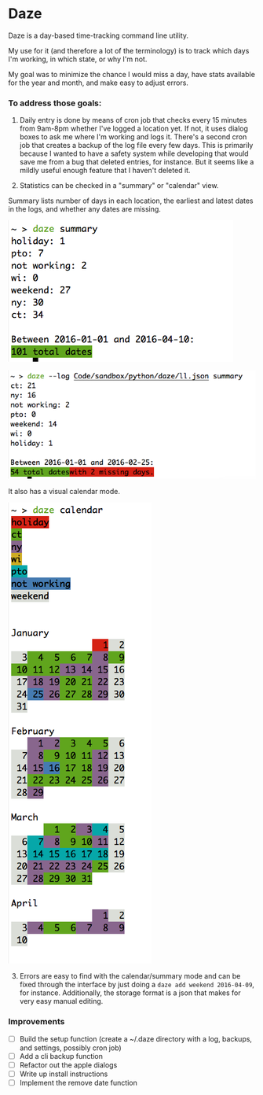 # Daze

Daze is a day-based time-tracking command line utility.

My use for it (and therefore a lot of the terminology) is to track which days I'm working, in which state, or why I'm not.

My goal was to minimize the chance I would miss a day, have stats available for the year and month, and make easy to adjust errors.


### To address those goals:

1. Daily entry is done by means of cron job that checks every 15 minutes from 9am-8pm whether I've logged a location yet.  If not, it uses dialog boxes to ask me where I'm working and logs it.  There's a second cron job that creates a backup of the log file every few days.  This is primarily because I wanted to have a safety system while developing that would save me from a bug that deleted entries, for instance. But it seems like a mildly useful enough feature that I haven't deleted it.

2. Statistics can be checked in a "summary" or "calendar" view.

Summary lists number of days in each location, the earliest and latest dates in the logs, and whether any dates are missing.

![Successful summary](examples/summary.png)

![Summary with missing days](examples/summary_missing.png)

It also has a visual calendar mode.

![Calendar](examples/calendar.png)

3. Errors are easy to find with the calendar/summary mode and can be fixed through the interface by just doing a `daze add weekend 2016-04-09`, for instance.  Additionally, the storage format is a json that makes for very easy manual editing.



### Improvements
- [ ] Build the setup function (create a ~/.daze directory with a log, backups, and settings, possibly cron job)
- [ ] Add a cli backup function
- [ ] Refactor out the apple dialogs
- [ ] Write up install instructions
- [ ] Implement the remove date function
